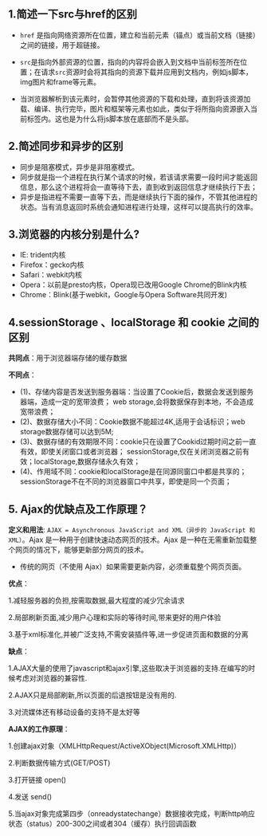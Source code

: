 ## 1.简述一下src与href的区别

- `href` 是指向网络资源所在位置，建立和当前元素（锚点）或当前文档（链接）之间的链接，用于超链接。

- `src`是指向外部资源的位置，指向的内容将会嵌入到文档中当前标签所在位置；在请求`src`资源时会将其指向的资源下载并应用到文档内，例如js脚本，img图片和frame等元素。

- 当浏览器解析到该元素时，会暂停其他资源的下载和处理，直到将该资源加载、编译、执行完毕，图片和框架等元素也如此，类似于将所指向资源嵌入当前标签内。这也是为什么将js脚本放在底部而不是头部。
## 2.简述同步和异步的区别
- 同步是阻塞模式，异步是非阻塞模式。
- 同步就是指一个进程在执行某个请求的时候，若该请求需要一段时间才能返回信息，那么这个进程将会一直等待下去，直到收到返回信息才继续执行下去；
- 异步是指进程不需要一直等下去，而是继续执行下面的操作，不管其他进程的状态。当有消息返回时系统会通知进程进行处理，这样可以提高执行的效率。
## 3.浏览器的内核分别是什么?
- IE: trident内核
- Firefox：gecko内核
- Safari：webkit内核
- Opera：以前是presto内核，Opera现已改用Google Chrome的Blink内核
- Chrome：Blink(基于webkit，Google与Opera Software共同开发)
## 4.sessionStorage 、localStorage 和 cookie 之间的区别
  **共同点**：用于浏览器端存储的缓存数据

**不同点**：
- (1)、存储内容是否发送到服务器端：当设置了Cookie后，数据会发送到服务器端，造成一定的宽带浪费； web storage,会将数据保存到本地，不会造成宽带浪费；
- (2)、数据存储大小不同：Cookie数据不能超过4K,适用于会话标识；web storage数据存储可以达到5M;
- (3)、数据存储的有效期限不同：cookie只在设置了Cookid过期时间之前一直有效，即使关闭窗口或者浏览器； sessionStorage,仅在关闭浏览器之前有效；localStorage,数据存储永久有效；
- (4)、作用域不同：cookie和localStorage是在同源同窗口中都是共享的；sessionStorage不在不同的浏览器窗口中共享，即使是同一个页面；
## 5. Ajax的优缺点及工作原理？
**定义和用法**:
`AJAX = Asynchronous JavaScript and XML（异步的 JavaScript 和 XML）`。Ajax 是一种用于创建快速动态网页的技术。Ajax 是一种在无需重新加载整个网页的情况下，能够更新部分网页的技术。

- 传统的网页（不使用 Ajax）如果需要更新内容，必须重载整个网页页面。

**优点**：

1.减轻服务器的负担,按需取数据,最大程度的减少冗余请求

2.局部刷新页面,减少用户心理和实际的等待时间,带来更好的用户体验

3.基于xml标准化,并被广泛支持,不需安装插件等,进一步促进页面和数据的分离

**缺点**：

1.AJAX大量的使用了javascript和ajax引擎,这些取决于浏览器的支持.在编写的时候考虑对浏览器的兼容性.

2.AJAX只是局部刷新,所以页面的后退按钮是没有用的.

3.对流媒体还有移动设备的支持不是太好等

**AJAX的工作原理**：

1.创建ajax对象（XMLHttpRequest/ActiveXObject(Microsoft.XMLHttp)）

2.判断数据传输方式(GET/POST)

3.打开链接 open()

4.发送 send()

5.当ajax对象完成第四步（onreadystatechange）数据接收完成，判断http响应状态（status）200-300之间或者304（缓存）执行回调函数
